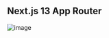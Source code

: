 ## Next.js 13 App Router

![image](https://github.com/Topdev42836/nextJs-app/app/codesandbox.io_.png)
